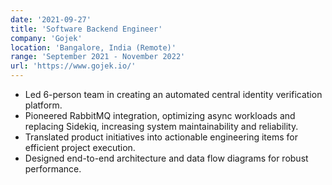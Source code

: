 ```yaml
---
date: '2021-09-27'
title: 'Software Backend Engineer'
company: 'Gojek'
location: 'Bangalore, India (Remote)'
range: 'September 2021 - November 2022'
url: 'https://www.gojek.io/'
---
```


- Led 6-person team in creating an automated central identity verification platform.
- Pioneered RabbitMQ integration, optimizing async workloads and replacing Sidekiq, increasing system maintainability and reliability.
- Translated product initiatives into actionable engineering items for efficient project execution.
- Designed end-to-end architecture and data flow diagrams for robust performance.



